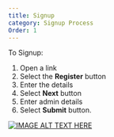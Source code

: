 ```yaml
---
title: Signup
category: Signup Process
Order: 1
---
```

To Signup:
1. Open a link
2. Select the **Register** button
3. Enter the details
4. Select **Next** button
5. Enter admin details
6. Select **Submit** button.


[![IMAGE ALT TEXT HERE](http://img.youtube.com/vi/sVvMxYeA86w/0.jpg)](http://www.youtube.com/watch?v=sVvMxYeA86w)

